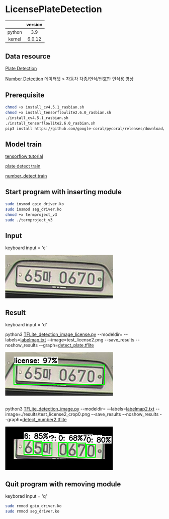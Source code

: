 # LicensePlateDetection
||version|
|:---:|:---:|
|python|3.9|
|kernel|6.0.12|

## Data resource
[Plate Detection](https://www.kaggle.com/datasets/andrewmvd/car-plate-detection)

[Number Detection](https://aihub.or.kr/unitysearch/list.do?kwd=%EC%9E%90%EB%8F%99%EC%B0%A8)
데이터셋 > 자동차 차종/연식/번호판 인식용 영상

## Prerequisite
```bash
chmod +x install_cv4.5.1_rasbian.sh
chmod +x install_tensorflowlite2.6.0_rasbian.sh
./install_cv4.5.1_rasbian.sh
./install_tensorflowlite2.6.0_rasbian.sh
pip3 install https://github.com/google-coral/pycoral/releases/download/v2.0.0/tflite_runtime-2.5.0.post1-cp39-cp39-linux_armv7l.whl
```

## Model train
[tensorflow tutorial](https://colab.research.google.com/github/EdjeElectronics/TensorFlow-Lite-Object-Detection-on-Android-and-Raspberry-Pi/blob/master/Train_TFLite2_Object_Detction_Model.ipynb#scrollTo=RDQrtQhvC3oG)

[plate detect train](https://colab.research.google.com/drive/1KoL3RKHDE9jElM-TvrxlWawZy8RpCVL2)

[number_detect train](https://colab.research.google.com/drive/1nnTs9bU7x9JHQPQAxAqO3Wf84d9aq3yK)

## Start program with inserting module
```bash
sudo insmod gpio_driver.ko
sudo insmod seg_driver.ko
chmod +x termproject_v3
sudo ./termproject_v3
```

## Input
keyboard input = 'c'

<img src="https://github.com/bert13069598/LicensePlateDetection/blob/master/test_license2.png">

## Result
keyboard input = 'd'

python3 [TFLite_detection_image_license.py](https://github.com/bert13069598/LicensePlateDetection/blob/master/TFLite_detection_image_license.py) --modeldir= --labels=[labelmap.txt](https://github.com/bert13069598/LicensePlateDetection/blob/master/labelmap.txt) --image=test_license2.png --save_results --noshow_results --graph=[detect_plate.tflite](https://github.com/bert13069598/LicensePlateDetection/blob/master/detect_plate.tflite)

<img src="https://github.com/bert13069598/LicensePlateDetection/blob/master/results/test_license2.png">

##
python3 [TFLite_detection_image.py](https://github.com/bert13069598/LicensePlateDetection/blob/master/TFLite_detection_image.py) --modeldir= --labels=[labelmap2.txt](https://github.com/bert13069598/LicensePlateDetection/blob/master/labelmap2.txt) --image=./results/test_license2_crop0.png --save_results --noshow_results --graph=[detect_number2.tflite](https://github.com/bert13069598/LicensePlateDetection/blob/master/detect_number2.tflite)

<img src="https://github.com/bert13069598/LicensePlateDetection/blob/master/results/test_license2_crop0.png">

## Quit program with removing module
keyborad input = 'q'
```bash
sudo rmmod gpio_driver.ko
sudo rmmod seg_driver.ko
```
